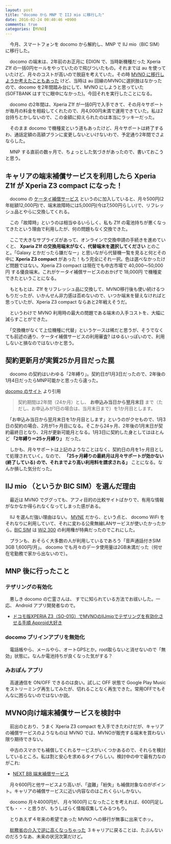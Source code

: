 ```yaml
---
layout: post
title: "docomo から MNP で IIJ mio に移行した"
date: 2016-02-24 00:40:46 +0900
comments: true
categories: [MVNO]
---
```


　今月、スマートフォンを docomo から解約し、MNP で IIJ mio（BIC SIM） に移行した。
<!--more-->

　docomo の端末は、2年前のお正月に EDION で、当時新機種だった Xperia Z1f の一括0円セールをやっていたので飛びついたもの。それまでは au を使っていたけど、月々のコストが高いので脱庭を考えていた。その時 [MVNO に移行しようか考えたこともあった](/blog/2013/08/28/au-vs-ipphone-with-mvno/) けど、当時は au 回線のMVNOに選択肢はなかったので、docomo を2年間踏み台にして、MVNO にしようと思っていた(SOFTBANK はすでに眼中になかった)。今回それを実行したことになる。

　docomo の2年間は、Xperia Z1f が一括0円で入手できて、その月々サポートが毎月の料金を相殺してくれたので、月4,000円未満で運用できていた。私は2台持ちとかしないので、この金額に抑えられたのは本当にラッキーだった。

　そのまま docomo で機種変という道もあったけど、月々サポートは終了するわ、通話定額の高額プランに変更しないといけないわで、予定通り2年間でさよならした。

　MNP する直前の数ヶ月で、ちょっとした気づきがあったので、書いておこうと思う。

## キャリアの端末補償サービスを利用したら Xperia Z1f が Xperia Z3 compact になった！

　docomo の [ケータイ補償サービス](https://www.nttdocomo.co.jp/support/trouble/delivery/hoshyo_02/index.html) というのに加入していると、月々500円(2年総額12,000円)で、端末故障時には5,000円(今は7,500円らしい)で、リフレッシュ品とやらに交換してくれる。

　この「故障時」というのは相当ゆるいらしく、私も Z1f の電池持ちが悪くなってきたという理由で利用したが、何の問題もなく交換できた。

　ここで大きなサプライズがあって、オンラインで交換申請の手続きを進めていくと、 **Xparia Z1f の交換用端末がなく、代替端末を選択してください** とのこと。「Galaxy とかだったら嫌だなー」と思いながら代替機一覧を見ると何とその中に **Xperia Z3 compact** があった！もう完全にそれ一択。色は選べなかったけど問題ではない。Xperia Z3 compact は現在でも中古市場で 40,000〜50,000円 する優良端末。これがケータイ補償サービスのおかげで 18,000円 で機種変できたということになる。

　もともとは、Z1f をリフレッシュ品に交換して、MVNO移行後も使い続けるつもりだったが、いかんせん非力感は否めないので、いつか端末を替えなければと思っていたが、Xperia Z3 compact ならあと2年戦えそうだ。

　というわけで MVNO 利用時の最大の問題である端末の入手コストを、大幅に減らすことができた。

　「交換機がなくて上位機種に代替」というケースは稀だと思うが、そうでなくても前述の通り、ケータイ補償サービスの利用審査? はゆるいっぽいので、利用しないと損なのではないかと思う。

## 契約更新月が実質25か月目だった罠

　docomo の契約はいわゆる「2年縛り」。契約日が1月3日だったので、2年後の1月4日だったらMNP可能かと思ったら違った。

[docomo のサイト](https://www.nttdocomo.co.jp/charge/data_xi/data_plan_ninen/notice/) より引用

> 契約期間は2年間（24か月）とし、 **お申込み当日から翌月末日** まで（ただし、お申込みが1日の場合は、当月末日まで）を1か月目とします。

　「お申込み当日から翌月末日を1か月目とします」というのがクセもので、1月3日の契約の場合、2月が1ヶ月目になる。そこから24ヶ月、2年後の1月末日が契約最終日となり、2月が更新可能月となる。1月3日に契約した身としてはほとんど **「2年縛り＝25ヶ月縛り」** だった。

　しかも、月々サポートは上記のようなことはなく、契約日の月を1ヶ月目として処理されていく。なので、 **「25ヶ月縛りの最終月は月々サポートが効かない(終了している) ので、それまでより高い利用料を請求される」** ことになる。なんか損した気分だった。

## IIJ mio （というか BIC SIM）を選んだ理由

　最近は MVNO でググっても、アフィ目的の比較サイトばかりで、有用な情報がなかなか得られなくなってしまった感がある。

　IIJ を選んだ強い理由はない。 [MVNE](http://k-tai.impress.co.jp/cda/article/keyword/36137.html) だから、という点と、 docomo WiFi をそれなりに利用していて、それに変わる公衆無線LANサービスが使いたかったから。[BIC SIM](http://www.biccamera.com/bc/c/service/bicsim/onsei.jsp) は [Wi2 300](http://wi2.co.jp/jp/300/) の利用権が特典だったのでこれにした。

　プランも、おそらく大多数の人が利用しているであろう「音声通話付きSIM 3GB 1,600円/月」。 docomo でも月々のデータ使用量は2GB未満だった（何せ在宅勤務で家から出ないので）。


## MNP 後に行ったこと

### テザリングの有効化

　悪しき docomo の亡霊さんは、 すでに知られている方法でお祓いした。一応、 Android アプリ開発者なので。

* [ドコモ版XPERIA Z3（SO-01G）でMVNOのIIJmioでテザリングを有効化させる手順 Approid大好き](http://app-roid.com/blog-entry-1498.html)

### docomo プリインアプリを無効化

　電話帳やら、メールやら、オートGPSとか。root取らないと消せないので「無効」状態に。なんか電池持ちが良くなった気がする？

### みおぽん アプリ

　高速通信を ON/OFF できるのは良い。試しに OFF 状態で Google Play Music をストリーミング再生してみたが、切れることなく再生できた。常用OFFでもそんなに困らないのではないか説。


## MVNO向け端末補償サービスを検討中

　前出のとおり、うまく Xperia Z3 compact を入手できたわけだが、キャリアの補償サービスのようなものは MVNO では、MVNOが販売する端末を買わない限り期待できない。

　中古のスマホでも補償してくれるサービスがいくつかあるので、それらを検討しているところ。私は割と安心を求めるタイプらしい。検討中の中で最有力なのがこれ:


* [NEXT BB 端末補償サービス](http://www.next-bb.com/terminal/)

　月々600円と他サービスより高いが、「盗難」「紛失」も補償対象なのがポイント。キャリアの補償サービスに近い内容なのはこれくらいしかない。

　docomo 月々4000円が、 月々1600円 になったことを考えれば、600円足しても・・・と思うが、もうしばらく情報収集してみるつもり。

　とりあえず４年来の希望であった MVNO への移行が無事に出来てホッ。

　[総務省の介入で逆に高くなっちゃった](http://tozaiuser.hatenablog.jp/entry/2016/01/10/154245) ３キャリアに戻ることは、たぶんないのだろうなあ、未来の状況次第だけど。